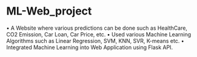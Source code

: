 # ML-Web_project
• A Website where various predictions can be done such as 
HealthCare, CO2 Emission, Car Loan, Car Price, etc.
• Used various Machine Learning Algorithms such as Linear 
Regression, SVM, KNN, SVR, K-means etc.
• Integrated Machine Learning into Web Application using Flask 
API.
